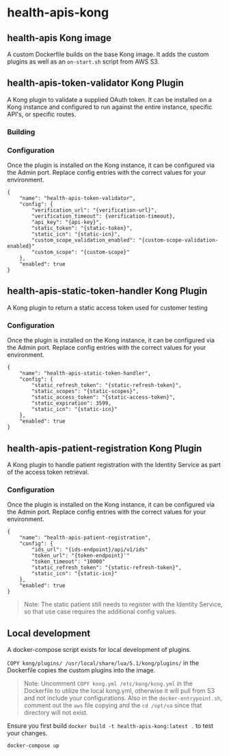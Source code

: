 # health-apis-kong

## health-apis Kong image

A custom Dockerfile builds on the base Kong image.  It adds the custom plugins as well as an `on-start.sh` script from AWS S3.

## health-apis-token-validator Kong Plugin

A Kong plugin to validate a supplied OAuth token.  It can be installed on a Kong instance and configured to run against the entire instance, specific API's, or specific routes.

### Building

### Configuration

Once the plugin is installed on the Kong instance, it can be configured via the Admin port.  Replace config entries with the correct values for your environment.

```
{
    "name": "health-apis-token-validator",
    "config": {
        "verification_url": "{verification-url}",
        "verification_timeout": {verification-timeout},
        "api_key": "{api-key}",
        "static_token": "{static-token}",
        "static_icn": "{static-icn}",
        "custom_scope_validation_enabled": "{custom-scope-validation-enabled}"
        "custom_scope": "{custom-scope}"
    },
    "enabled": true
}
```



## health-apis-static-token-handler Kong Plugin

A Kong plugin to return a static access token used for customer testing

### Configuration

Once the plugin is installed on the Kong instance, it can be configured via the Admin port.  Replace config entries with the correct values for your environment.

```
{
    "name": "health-apis-static-token-handler",
    "config": {
        "static_refresh_token": "{static-refresh-token}",
        "static_scopes": "{static-scopes}",
        "static_access_token": "{static-access-token}",
        "static_expiration": 3599,
        "static_icn": "{static-icn}"
    },
    "enabled": true
}
```

## health-apis-patient-registration Kong Plugin

A Kong plugin to handle patient registration with the Identity Service as part of the access token retrieval.


### Configuration

Once the plugin is installed on the Kong instance, it can be configured via the Admin port.  Replace config entries with the correct values for your environment.

```
{
    "name": "health-apis-patient-registration",
    "config": {
        "ids_url": "{ids-endpoint}/api/v1/ids"
        "token_url": "{token-endpoint}'"
        "token_timeout": "10000"
        "static_refresh_token": "{static-refresh-token}",
        "static_icn": "{static-icn}"
    },
    "enabled": true
}
```

> Note:  The static patient still needs to register with the Identity Service, so that use case requires the additional config values.

## Local development

A docker-compose script exists for local development of plugins.  

`COPY kong/plugins/ /usr/local/share/lua/5.1/kong/plugins/` in the Dockerfile copies the custom plugins into the image.

> Note:  Uncomment `COPY kong.yml /etc/kong/kong.yml` in the Dockerfile to utilize the local kong.yml, otherwise it will pull from S3 and not include your configurations.  Also in the `docker-entrypoint.sh`, comment out the `aws` file copying and the `cd /opt/va` since that directory will not exist. 

Ensure you first build `docker build -t health-apis-kong:latest .` to test your changes.

`docker-compose up`

